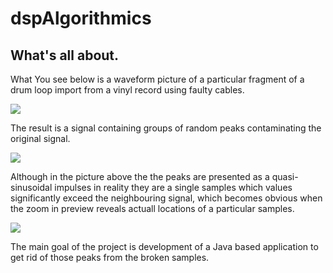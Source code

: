 # dspAlgorithmics

## What's all about.

What You see below is a waveform picture of a particular fragment of a drum loop import from a vinyl record using faulty cables.

<img src = "https://github.com/vitalispopoff/dspAlgorithmics/blob/gui/readme-resources/dirty-signal.PNG">

The result is a signal containing groups of random peaks contaminating the original signal.

<img src = "https://github.com/vitalispopoff/dspAlgorithmics/blob/gui/readme-resources/dirty-signal-01.PNG">

Although in the picture above the the peaks are presented as a quasi-sinusoidal impulses in reality they are a single samples which values significantly exceed the neighbouring signal, which becomes obvious when the zoom in preview reveals actuall locations of a particular samples.

<img src = "https://github.com/vitalispopoff/dspAlgorithmics/blob/gui/readme-resources/dirty-signal-02.PNG">

The main goal of the project is development of a Java based application to get rid of those peaks from the broken samples.      
